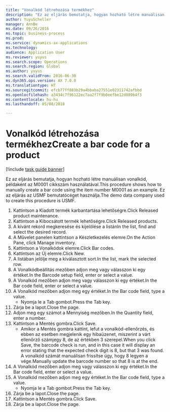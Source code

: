 ```yaml
--- 
title: "Vonalkód létrehozása termékhez"
description: "Ez az eljárás bemutatja, hogyan hozható létre manuálisan vonalkód, példaként az M0001 cikkszám használatával."
author: YuyuScheller
manager: AnnBe
ms.date: 09/26/2016
ms.topic: business-process
ms.prod: 
ms.service: dynamics-ax-applications
ms.technology: 
audience: Application User
ms.reviewer: yuyus
ms.search.scope: Operations
ms.search.region: Global
ms.author: yuyus
ms.search.validFrom: 2016-06-30
ms.dyn365.ops.version: AX 7.0.0
ms.translationtype: HT
ms.sourcegitcommit: efcb77ff883b29a4bbaba27551e02311742afbbd
ms.openlocfilehash: a3434c7f96122ec7aa2f7f9b0eefbe12d089b4f3
ms.contentlocale: hu-hu
ms.lasthandoff: 05/08/2018

---
```

# <a name="create-a-bar-code-for-a-product"></a><span data-ttu-id="9343e-103">Vonalkód létrehozása termékhez</span><span class="sxs-lookup"><span data-stu-id="9343e-103">Create a bar code for a product</span></span>

[!include [task guide banner](../../includes/task-guide-banner.md)]

<span data-ttu-id="9343e-104">Ez az eljárás bemutatja, hogyan hozható létre manuálisan vonalkód, példaként az M0001 cikkszám használatával.</span><span class="sxs-lookup"><span data-stu-id="9343e-104">This procedure shows how to manually create a bar code using the item number M0001 as an example.</span></span> <span data-ttu-id="9343e-105">Ez az eljárás az USMF bemutatócéget használja.</span><span class="sxs-lookup"><span data-stu-id="9343e-105">The demo data company used to create this procedure is USMF.</span></span>

1. <span data-ttu-id="9343e-106">Kattintson a Kiadott termék karbantartása lehetőségre.</span><span class="sxs-lookup"><span data-stu-id="9343e-106">Click Released product maintenance.</span></span>
2. <span data-ttu-id="9343e-107">Kattintson a Kibocsátott termék lehetőségre.</span><span class="sxs-lookup"><span data-stu-id="9343e-107">Click Released products.</span></span>
3. <span data-ttu-id="9343e-108">A kívánt rekord megkeresése és kijelölése a listán</span><span class="sxs-lookup"><span data-stu-id="9343e-108">In the list, find and select the desired record.</span></span>
4. <span data-ttu-id="9343e-109">A Művelet panelen kattintson a Készletkezelés elemre.</span><span class="sxs-lookup"><span data-stu-id="9343e-109">On the Action Pane, click Manage inventory.</span></span>
5. <span data-ttu-id="9343e-110">Kattintson a Vonalkódok elemre.</span><span class="sxs-lookup"><span data-stu-id="9343e-110">Click Bar codes.</span></span>
6. <span data-ttu-id="9343e-111">Kattintson az Új elemre.</span><span class="sxs-lookup"><span data-stu-id="9343e-111">Click New.</span></span>
7. <span data-ttu-id="9343e-112">A listában jelölje meg a kiválasztott sort.</span><span class="sxs-lookup"><span data-stu-id="9343e-112">In the list, mark the selected row.</span></span>
8. <span data-ttu-id="9343e-113">A Vonalkódbeállítás mezőben adjon meg vagy válasszon ki egy értéket.</span><span class="sxs-lookup"><span data-stu-id="9343e-113">In the Barcode setup field, enter or select a value.</span></span>
9. <span data-ttu-id="9343e-114">A Vonalkód mezőben adjon meg vagy válasszon ki egy értéket.</span><span class="sxs-lookup"><span data-stu-id="9343e-114">In the Bar code field, enter or select a value.</span></span>
10. <span data-ttu-id="9343e-115">A Vonalkód mezőben adjon meg egy értéket.</span><span class="sxs-lookup"><span data-stu-id="9343e-115">In the Bar code field, type a value.</span></span>
    * <span data-ttu-id="9343e-116">Nyomja le a Tab gombot.</span><span class="sxs-lookup"><span data-stu-id="9343e-116">Press the Tab key.</span></span>  
11. <span data-ttu-id="9343e-117">Zárja be a lapot.</span><span class="sxs-lookup"><span data-stu-id="9343e-117">Close the page.</span></span>
12. <span data-ttu-id="9343e-118">Adjon meg egy számot a Mennyiség mezőben.</span><span class="sxs-lookup"><span data-stu-id="9343e-118">In the Quantity field, enter a number.</span></span>
13. <span data-ttu-id="9343e-119">Kattintson a Mentés gombra.</span><span class="sxs-lookup"><span data-stu-id="9343e-119">Click Save.</span></span>
    * <span data-ttu-id="9343e-120">Amikor a Mentés gombra kattint, lefut a vonalkód-ellenőrzés, és ebben az esetben megjelenik egy hibaüzenet, miszerint a várt ellenőrző számjegy 8, de az értékben 3 szerepel.</span><span class="sxs-lookup"><span data-stu-id="9343e-120">When you click Save, the barcode check is run, and in this case it will display an error stating that the expected check digit is 8, but that 3 was found.</span></span> <span data-ttu-id="9343e-121">A vonalkód számát manuálisan frissítse úgy, hogy 8 legyen a vége.</span><span class="sxs-lookup"><span data-stu-id="9343e-121">Manually update the barcode number so that 8 is at the end.</span></span>  
14. <span data-ttu-id="9343e-122">A Vonalkód mezőben adjon meg vagy válasszon ki egy értéket.</span><span class="sxs-lookup"><span data-stu-id="9343e-122">In the Bar code field, enter or select a value.</span></span>
15. <span data-ttu-id="9343e-123">A Vonalkód mezőben adjon meg egy értéket.</span><span class="sxs-lookup"><span data-stu-id="9343e-123">In the Bar code field, type a value.</span></span>
    * <span data-ttu-id="9343e-124">Nyomja le a Tab gombot.</span><span class="sxs-lookup"><span data-stu-id="9343e-124">Press the Tab key.</span></span>  
16. <span data-ttu-id="9343e-125">Zárja be a lapot.</span><span class="sxs-lookup"><span data-stu-id="9343e-125">Close the page.</span></span>
17. <span data-ttu-id="9343e-126">Kattintson a Mentés gombra.</span><span class="sxs-lookup"><span data-stu-id="9343e-126">Click Save.</span></span>
18. <span data-ttu-id="9343e-127">Zárja be a lapot.</span><span class="sxs-lookup"><span data-stu-id="9343e-127">Close the page.</span></span>


